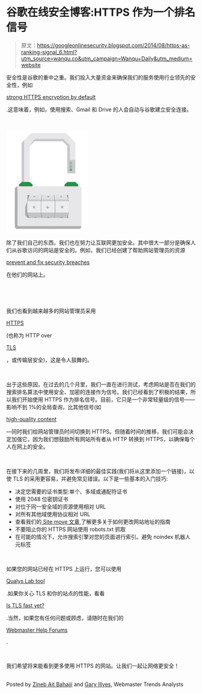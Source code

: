 # 谷歌在线安全博客:HTTPS 作为一个排名信号

> 原文：<https://googleonlinesecurity.blogspot.com/2014/08/https-as-ranking-signal_6.html?utm_source=wanqu.co&utm_campaign=Wanqu+Daily&utm_medium=website>

<noscript> <p>安全性是谷歌的重中之重。我们投入大量资金来确保我们的服务使用行业领先的安全性，例如</p><a href="http://googleonlinesecurity.blogspot.com/2011/11/protecting-data-for-long-term-with.html?utm_source=wmx_blog&amp;utm_medium=referral&amp;utm_campaign=tls_en_post">strong HTTPS encryption by default</a><p>.这意味着，例如，使用搜索、Gmail 和 Drive 的人会自动与谷歌建立安全连接。</p>  <p><br/></p>  <a href="//2.bp.blogspot.com/-07crs42FBEY/U-KEv4Q6EKI/AAAAAAAAAB8/Yeq73oa9tCo/s1600/security.png" imageanchor="1"><img border="0" src="img/9a34a3e2492a212176c519474f224967.png" data-original-src="https://2.bp.blogspot.com/-07crs42FBEY/U-KEv4Q6EKI/AAAAAAAAAB8/Yeq73oa9tCo/s1600/security.png"/></a><p>除了我们自己的东西，我们也在努力让互联网更加安全。其中很大一部分是确保人们从谷歌访问的网站是安全的。例如，我们已经创建了帮助网站管理员的资源</p><a href="https://www.google.com/webmasters/hacked/?utm_source=wmx_blog&amp;utm_medium=referral&amp;utm_campaign=tls_en_post">prevent and fix security breaches</a><p>在他们的网站上。</p> <p> </p> <p><br/></p> <p><br/></p> <p>我们也看到越来越多的网站管理员采用</p><a href="https://en.wikipedia.org/wiki/HTTP_Secure">HTTPS</a><p>(也称为 HTTP over</p><a href="https://en.wikipedia.org/wiki/Transport_Layer_Security">TLS</a><p>，或传输层安全)，这是令人鼓舞的。</p> <p><br/></p> <p>出于这些原因，在过去的几个月里，我们一直在进行测试，考虑网站是否在我们的搜索排名算法中使用安全、加密的连接作为信号。我们已经看到了积极的结果，所以我们开始使用 HTTPS 作为排名信号。目前，它只是一个非常轻量级的信号——影响不到 1%的全局查询，比其他信号(如</p><a href="https://support.google.com/webmasters/answer/6001093?utm_source=wmx_blog&amp;utm_medium=referral&amp;utm_campaign=tls_en_post">high-quality content</a><p>—同时我们给网站管理员时间切换到 HTTPS。但随着时间的推移，我们可能会决定加强它，因为我们想鼓励所有网站所有者从 HTTP 转换到 HTTPS，以确保每个人在网上的安全。</p> <p><br/></p> <p>在接下来的几周里，我们将发布详细的最佳实践(我们将从这里添加一个链接)，以使 TLS 的采用更容易，并避免常见错误。以下是一些基本的入门技巧:</p>  <ul> <li>决定您需要的证书类型:单个、多域或通配符证书</li> <li>使用 2048 位密钥证书</li> <li>对位于同一安全域的资源使用相对 URL</li> <li>对所有其他域使用协议相对 URL</li> <li>查看我们的<a href="https://support.google.com/webmasters/answer/6033049?utm_source=wmx_blog&amp;utm_medium=referral&amp;utm_campaign=tls_en_post"> Site move 文章</a>,了解更多关于如何更改网站地址的指南</li> <li>不要阻止你的 HTTPS 网站使用 robots.txt 抓取</li> <li>在可能的情况下，允许搜索引擎对您的页面进行索引。避免 noindex 机器人元标签</li> </ul> <p><br/></p><p>如果您的网站已经在 HTTPS 上运行，您可以使用</p><a href="https://www.ssllabs.com/ssltest/">Qualys Lab tool</a><p>.如果你关心 TLS 和你的站点的性能，看看</p><a href="https://istlsfastyet.com/?utm_source=wmx_blog&amp;utm_medium=referral&amp;utm_campaign=tls_en_post">Is TLS fast yet?</a><p>.当然，如果您有任何问题或顾虑，请随时在我们的</p><a href="https://support.google.com/webmasters/go/community?utm_source=wmx_blog&amp;utm_medium=referral&amp;utm_campaign=tls_en_post">Webmaster Help Forums</a><p>.</p> <p><br/></p> <p>我们希望将来能看到更多使用 HTTPS 的网站。让我们一起让网络更安全！</p> <br/> Posted by <a href="https://plus.google.com/+ZinebAitBahajji">Zineb Ait Bahajji</a> and <a href="https://plus.google.com/+GaryIllyes">Gary Illyes</a>, Webmaster Trends Analysts  <meta content="https://plus.google.com/116899029375914044550" itemprop="url"/> </noscript>